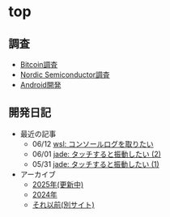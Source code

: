 # top

## 調査

* [Bitcoin調査](bitcoin/index.md)
* [Nordic Semiconductor調査](nrf/index.md)
* [Android開発](android/index.md)

## 開発日記

* 最近の記事
  * 06/12 [wsl: コンソールログを取りたい](2025/06/20250612-wsl.md)
  * 06/01 [jade: タッチすると振動したい (2)](2025/06/20250601-m5.md)
  * 05/31 [jade: タッチすると振動したい (1)](2025/05/20250531-m52.md)
* アーカイブ
  * [2025年(更新中)](devwork2025.md)
  * [2024年](devwork2024.md)
  * [それ以前(別サイト)](https://hiro99ma.blogspot.com/)
